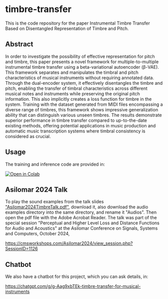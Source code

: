 # timbre-transfer

This is the code repository for the paper Instrumental Timbre Transfer Based on Disentangled Representation of Timbre and Pitch. 

## Abstract

In order to investigate the possibility of effective representation for pitch and timbre, this paper presents a novel framework for multiple-to-multiple instrumental timbre transfer using a beta-variational autoencoder (β-VAE). This framework separates and manipulates the timbral and pitch characteristics of musical instruments without requiring annotated data. Through the dual-encoder system, it effectively disentangles the timbre and pitch, enabling the transfer of timbral characteristics across different musical notes and instruments while preserving the original pitch information. This also implicitly creates a loss function for timbre in the system. Training with the dataset generated from MIDI files encompassing a diverse range of timbres, this framework shows impressive generalization ability that can distinguish various unseen timbres. The results demonstrate superior performance in timbre transfer compared to up-to-the-date existing methods, offering potential applications in music production and automatic music transcription systems where timbral consistency is considered as crucial.

## Usage

The training and inference code are provided in:

[![Open in Colab](https://colab.research.google.com/assets/colab-badge.svg)](https://colab.research.google.com/drive/1pBT4P_FWldxADBgfzgM3hgVUdX9QArPP?usp=sharing)

## Asilomar 2024 Talk

To play the sound examples from the talk slides ["Asilomar2024TimbreTalk.pdf"](Asilomar2024TimbreTalk.pdf), download it, also download the audio examples directory into the same directory, and rename it "Audios". Then open the pdf file with the Adobe Acrobat Reader. The talk was part of the special session "Perceptual and Higher Level Loss and Distance Functions for Audio and Acoustics" at the Asilomar Conference on Signals, Systems and Computers, October 2024,

https://cmsworkshops.com/Asilomar2024/view_session.php?SessionID=1126

## Chatbot
We also have a chatbot for this project, which you can ask details, in:

https://chatgpt.com/g/g-Aag9xbTEk-timbre-transfer-for-musical-instruments

